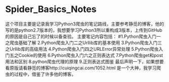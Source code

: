 # Spider_Basics_Notes

这个项目主要是记录我学习Python3爬虫的笔记路线，主要参考静觅的博客，他的写的是python2.7版本的，我想要学习Python3所以重构成3版本，上传到GitHub的原因是自己忘了的时候以备查验。
主要笔记内容包括：
#1.Python爬虫入门一之爬虫基础了解
2.Python爬虫入门二之Urllib库的基本使用
3.Python爬虫入门三之Urllib库的高级用法
4.Python爬虫入门四之URLError异常处理
5.Python爬虫入门五之Cookie的使用
6.Python爬虫入门六之正则表达式
7.Python爬虫get和post用法和区别
8.python爬虫代理的原理
9.正则表达式图鉴
最后声明一下，如果想要看原版请看静觅的博客http://cuiqingcai.com/1052.html
是一个大神，我学习爬虫的过程中，借鉴了许多他的博客。
